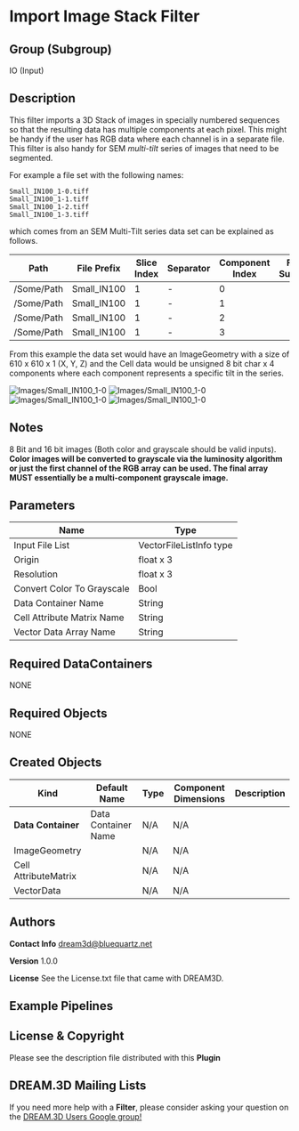 # Import Image Stack Filter


## Group (Subgroup) ##

IO (Input)


## Description ##

This filter imports a 3D Stack of images in specially numbered sequences so that the 
resulting data has multiple components at each pixel. This might be handy if the
user has RGB data where each channel is in a separate file. This filter is also
handy for SEM _multi-tilt_ series of images that need to be segmented.

For example a file set with the following names:

    Small_IN100_1-0.tiff
    Small_IN100_1-1.tiff
    Small_IN100_1-2.tiff
    Small_IN100_1-3.tiff

which comes from an SEM Multi-Tilt series data set can be explained as follows.

| Path | File Prefix | Slice Index | Separator | Component Index | File Suffixe | File Extension |
|------|-------------|-------------|-----------|-----------------|--------------|----------------|
| /Some/Path | Small_IN100 | 1 | - | 0 | | tiff |
| /Some/Path | Small_IN100 | 1 | - | 1 | | tiff |
| /Some/Path | Small_IN100 | 1 | - | 2 | | tiff |
| /Some/Path | Small_IN100 | 1 | - | 3 | | tiff |

From this example the data set would have an ImageGeometry with a size of 610 x 610 x 1 (X, Y, Z) and the Cell data would be unsigned 8 bit char x 4 components where each component represents a specific tilt in the series.

![Images/Small_IN100_1-0](Images/Small_IN100_1-0.png)
![Images/Small_IN100_1-0](Images/Small_IN100_1-1.png)
![Images/Small_IN100_1-0](Images/Small_IN100_1-2.png)
![Images/Small_IN100_1-0](Images/Small_IN100_1-3.png)

## Notes

8 Bit and 16 bit images (Both color and grayscale should be valid inputs). **Color
images __will__ be converted to grayscale via the luminosity algorithm or just
the first channel of the RGB array can be used. The final array MUST essentially
be a multi-component grayscale image.**

## Parameters ##


| Name             |  Type  |
|------------------|--------|
| Input File List | VectorFileListInfo type |
| Origin | float x 3 |
| Resolution | float x 3 |
| Convert Color To Grayscale | Bool |
| Data Container Name | String |
| Cell Attribute Matrix Name | String |
| Vector Data Array Name | String |

## Required DataContainers ##

NONE

## Required Objects ##

NONE


## Created Objects ##

| Kind | Default Name | Type | Component Dimensions | Description |
|------|--------------|------|----------------------|-------------|
| **Data Container** | Data Container Name | N/A | N/A |  |
| ImageGeometry |  | N/A | N/A |  |
| Cell AttributeMatrix |  | N/A | N/A |  |
| VectorData |  | N/A | N/A |  |



## Authors ##


**Contact Info** dream3d@bluequartz.net

**Version** 1.0.0

**License**  See the License.txt file that came with DREAM3D.



## Example Pipelines ##



## License & Copyright ##

Please see the description file distributed with this **Plugin**

## DREAM.3D Mailing Lists ##

If you need more help with a **Filter**, please consider asking your question on the [DREAM.3D Users Google group!](https://groups.google.com/forum/?hl=en#!forum/dream3d-users)


